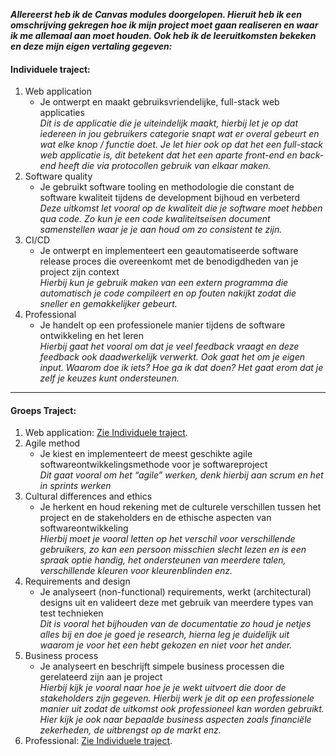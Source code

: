 ***Allereerst heb ik de Canvas modules doorgelopen. Hieruit heb ik een omschrijving gekregen hoe ik mijn project moet gaan realiseren en waar ik me allemaal aan moet houden. Ook heb ik de leeruitkomsten bekeken en deze mijn eigen vertaling gegeven:***

#### Individuele traject:
1.  Web application
    - Je ontwerpt en maakt gebruiksvriendelijke, full-stack web applicaties  
	*Dit is de applicatie die je uiteindelijk maakt, hierbij let je op dat iedereen in jou gebruikers categorie snapt wat er overal gebeurt en wat elke knop / functie doet. Je let hier ook op dat het een full-stack web applicatie is, dit betekent dat het een aparte front-end en back-end heeft die via protocollen gebruik van elkaar maken.*
2. Software quality
   - Je gebruikt software tooling en methodologie die constant de software kwaliteit tijdens de development bijhoud en verbeterd  
	*Deze uitkomst let vooral op de kwaliteit die je software moet hebben qua code. Zo kun je een code kwaliteitseisen document samenstellen waar je je aan houd om zo consistent te zijn.*
3. CI/CD
   - Je ontwerpt en implementeert een geautomatiseerde software release proces die overeenkomt met de benodigdheden van je project zijn context   
	*Hierbij kun je gebruik maken van een extern programma die automatisch je code compileert en op fouten nakijkt zodat die sneller en gemakkelijker gebeurt.*
4. Professional
   - Je handelt op een professionele manier tijdens de software ontwikkeling en het leren  
	*Hierbij gaat het vooral om dat je veel feedback vraagt en deze feedback ook daadwerkelijk verwerkt. Ook gaat het om je eigen input. Waarom doe ik iets? Hoe ga ik dat doen? Het gaat erom dat je zelf je keuzes kunt ondersteunen.*

---

#### Groeps Traject:
1. Web application: [Zie Individuele traject](1.Web-Application).
2. Agile method
   - Je kiest en implementeert de meest geschikte agile softwareontwikkelingsmethode voor je softwareproject  
	*Dit gaat vooral om het “agile” werken, denk hierbij aan scrum en het in sprints werken*
3. Cultural differences and ethics
   - Je herkent en houd rekening met de culturele verschillen tussen het project en de stakeholders en de ethische aspecten van softwareontwikkeling  
	*Hierbij moet je vooral letten op het verschil voor verschillende gebruikers, zo kan een persoon misschien slecht lezen en is een spraak optie handig, het ondersteunen van meerdere talen, verschillende kleuren voor kleurenblinden enz.*
4. Requirements and design
   - Je analyseert (non-functional) requirements, werkt (architectural) designs uit en valideert deze met gebruik van meerdere types van test technieken  
	*Dit is vooral het bijhouden van de documentatie zo houd je netjes alles bij en doe je goed je research, hierna leg je duidelijk uit waarom je voor het een hebt gekozen en niet voor het ander.*
5. Business process
   - Je analyseert en beschrijft simpele business processen die gerelateerd zijn aan je project  
	*Hierbij kijk je vooral naar hoe je je wekt uitvoert die door de stakeholders zijn gegeven. Hierbij werk je dit op een professionele manier uit zodat de uitkomst ook professioneel kan worden gebruikt. Hier kijk je ook naar bepaalde business aspecten zoals financiële zekerheden, de uitbrengst op de markt enz.*
8. Professional: [Zie Individuele traject](4.Professional).
